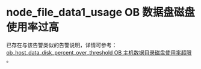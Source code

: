 # node_file_data1_usage OB 数据盘磁盘使用率过高

已存在与该告警类似的告警说明，详情可参考：[ob_host_data_disk_percent_over_threshold OB 主机数据目录磁盘使用率超限](../200.ob-alert/3500.ob_host_data_disk_percent_over_threshold.md) 。
